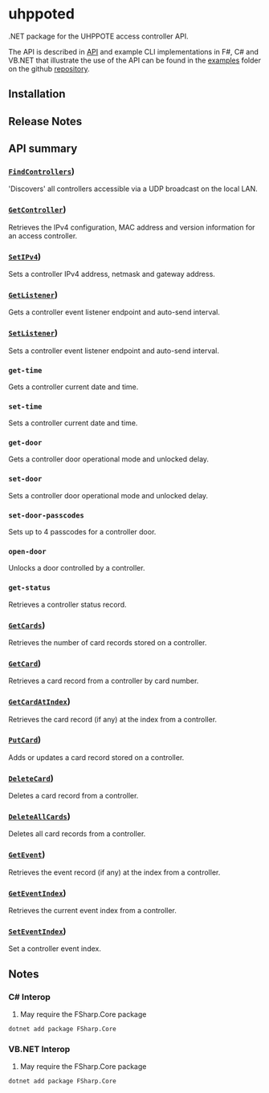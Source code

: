 # uhppoted

.NET package for the UHPPOTE access controller API.

The API is described in [API](API.md) and example CLI implementations in F#, C# and VB.NET that 
illustrate the use of the API can be found in the [examples](https://github.com/uhppoted/uhppoted-lib-dotnet/examples)
folder on the github [repository](https://github.com/uhppoted/uhppoted-lib-dotnet).

## Installation

## Release Notes

## API summary

### [`FindControllers`](https://github.com/uhppoted/uhppoted-lib-dotnet/documentation/API/find-controllers.md))
'Discovers' all controllers accessible via a UDP broadcast on the local LAN.

### [`GetController`](https://github.com/uhppoted/uhppoted-lib-dotnet/documentation/API/get-controller.md))
Retrieves the IPv4 configuration, MAC address and version information for an access controller.

### [`SetIPv4`](https://github.com/uhppoted/uhppoted-lib-dotnet/documentation/API/set-IPv4.md))
Sets a controller IPv4 address, netmask and gateway address.

### [`GetListener`](https://github.com/uhppoted/uhppoted-lib-dotnet/documentation/API/get-listener.md))
Gets a controller event listener endpoint and auto-send interval.

### [`SetListener`](https://github.com/uhppoted/uhppoted-lib-dotnet/documentation/API/get-listener.md))
Sets a controller event listener endpoint and auto-send interval.

### `get-time`
Gets a controller current date and time.

### `set-time`
Sets a controller current date and time.

### `get-door`
Gets a controller door operational mode and unlocked delay.

### `set-door`
Sets a controller door operational mode and unlocked delay.

### `set-door-passcodes`
Sets up to 4 passcodes for a controller door.

### `open-door`
Unlocks a door controlled by a controller.

### `get-status`
Retrieves a controller status record.

### [`GetCards`](https://github.com/uhppoted/uhppoted-lib-dotnet/documentation/API/get-cards.md))
Retrieves the number of card records stored on a controller.

### [`GetCard`](https://github.com/uhppoted/uhppoted-lib-dotnet/documentation/API/get-card.md))
Retrieves a card record from a controller by card number.

### [`GetCardAtIndex`](https://github.com/uhppoted/uhppoted-lib-dotnet/documentation/API/get-card-at-index.md))
Retrieves the card record (if any) at the index from a controller.

### [`PutCard`](https://github.com/uhppoted/uhppoted-lib-dotnet/documentation/API/put-card.md))
Adds or updates a card record stored on a controller.

### [`DeleteCard`](https://github.com/uhppoted/uhppoted-lib-dotnet/documentation/API/delete-card.md))
Deletes a card record from a controller.

### [`DeleteAllCards`](https://github.com/uhppoted/uhppoted-lib-dotnet/documentation/API/delete-all-cards.md))
Deletes all card records from a controller.

### [`GetEvent`](https://github.com/uhppoted/uhppoted-lib-dotnet/documentation/API/get-event.md))
Retrieves the event record (if any) at the index from a controller.

### [`GetEventIndex`](https://github.com/uhppoted/uhppoted-lib-dotnet/documentation/API/get-event-index.md))
Retrieves the current event index from a controller.

### [`SetEventIndex`](https://github.com/uhppoted/uhppoted-lib-dotnet/documentation/API/set-event-index.md))
Set a controller event index.

## Notes

### C# Interop

1. May require the FSharp.Core package
```
dotnet add package FSharp.Core
```

### VB.NET Interop

1. May require the FSharp.Core package
```
dotnet add package FSharp.Core
```

[examples]:  https://github.com/uhppoted/uhppoted-lib-dotnet/tree/main/examples
